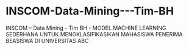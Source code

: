 # INSCOM-Data-Mining---Tim-BH
INSCOM – Data Mining - Tim BH - MODEL MACHINE LEARNING SEDERHANA UNTUK MENGKLASIFIKASIKAN MAHASISWA PENERIMA BEASISWA DI UNIVERSITAS ABC
